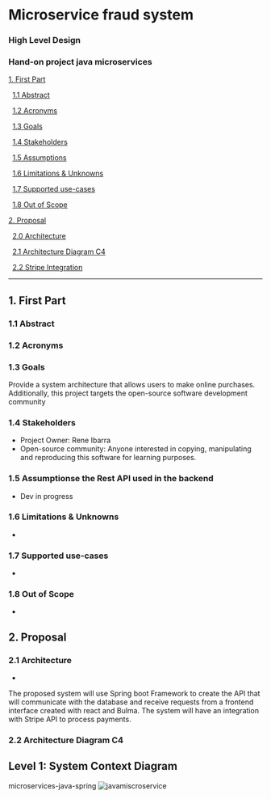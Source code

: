 # Microservice fraud system 
### High Level Design

### Hand-on project java microservices

[1. First Part](#1-first-part)

&nbsp;&nbsp;[1.1 Abstract](#11-description)

&nbsp;&nbsp;[1.2 Acronyms](#12-acronyms)

&nbsp;&nbsp;[1.3 Goals](#13-goals)

&nbsp;&nbsp;[1.4 Stakeholders](#14-stakeholders)

&nbsp;&nbsp;[1.5 Assumptions](#15-assumptions)

&nbsp;&nbsp;[1.6 Limitations & Unknowns](#16-limitations-and-unknowns)

&nbsp;&nbsp;[1.7 Supported use-cases](#17-supported-use-cases)

&nbsp;&nbsp;[1.8 Out of Scope](#18-out-of-scope)


[2. Proposal](#2-Proposal)

&nbsp;&nbsp;[2.0 Architecture](#20-architecture)

&nbsp;&nbsp;[2.1 Architecture Diagram C4](#21-architecture-diagram-c4)

&nbsp;&nbsp;[2.2 Stripe Integration](#22-stripe-integration)

--- 

## 1. First Part

### 1.1 Abstract


### 1.2 Acronyms


### 1.3 Goals

Provide a system architecture that allows users to make online  purchases. Additionally, this project targets the open-source software development community

### 1.4 Stakeholders
- Project Owner: Rene Ibarra
- Open-source community: Anyone interested in copying, manipulating and reproducing this software for learning purposes.

### 1.5 Assumptionse the Rest API used in the backend
- Dev in progress 

### 1.6 Limitations & Unknowns
- 

### 1.7 Supported use-cases
-

### 1.8 Out of Scope
-
## 2. Proposal
### 2.1 Architecture 
-
The proposed system will use Spring boot  Framework to create the API that will communicate with the database and receive requests from a frontend interface created with react and Bulma. The system will have an integration with Stripe API to process payments.

### 2.2 Architecture Diagram C4

## Level 1: System Context Diagram

microservices-java-spring
![javamiscroservice](https://user-images.githubusercontent.com/9244911/156859430-e4db9770-2b48-406b-ac8b-3f86c48f03ad.png)
